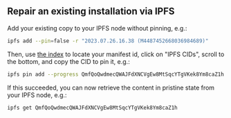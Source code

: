 ## Repair an existing installation via IPFS

Add your existing copy to your IPFS node without pinning, e.g.:

```bash
ipfs add --pin=false -r "2023.07.26.16.38 (M4487452668036984689)"
```

Then, use [the index](../README.md#manifests) to locate your manifest id, click on "IPFS CIDs", scroll to the bottom, and copy the CID to pin it, e.g.:

```bash
ipfs pin add --progress QmfQoQwdmecQWAJFdXNCVgEw8MtSqcYTgVKek8Ym8caZ1h
```

If this succeeded, you can now retrieve the content in pristine state from your IPFS node, e.g.:

```bash
ipfs get QmfQoQwdmecQWAJFdXNCVgEw8MtSqcYTgVKek8Ym8caZ1h
```
